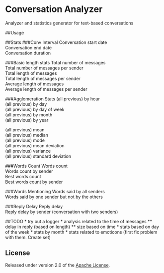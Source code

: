 # Conversation Analyzer
Analyzer and statistics generator for text-based conversations

##Usage

##Stats
###Conv Interval
Conversation start date  
Conversation end date  
Conversation duration  

###Basic length stats
Total number of messages  
Total number of messages per sender  
Total length of messages   
Total length of messages per sender  
Average length of messages  
Average length of messages per sender  

###Agglomeration Stats
(all previous) by hour  
(all previous) by day  
(all previous) by day of week  
(all previous) by month  
(all previous) by year  

(all previous) mean  
(all previous) median  
(all previous) mode  
(all previous) mean deviation  
(all previous) variance  
(all previous) standard deviation  

###Words Count
Words count  
Words count by sender  
Best words count  
Best words count by sender  

###Words Mentioning
Words said by all senders  
Words said by one sender but not by the others  

###Reply Delay
Reply delay  
Reply delay by sender (conversation with two senders)  


##TODO
    * try out a logger
    * analysis related to the time of messages 
        ** delay in reply (based on length)
        ** size based on time
    * stats based on day of the week
    * stats by month
    * stats related to emoticons (first fix problem with them. Create set)

## License

Released under version 2.0 of the [Apache License].

[Apache license]: http://www.apache.org/licenses/LICENSE-2.0